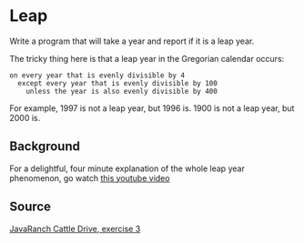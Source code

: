 # Leap
Write a program that will take a year and report if it is a leap year.

The tricky thing here is that a leap year in the Gregorian calendar occurs:

```plain
on every year that is evenly divisible by 4
  except every year that is evenly divisible by 100
    unless the year is also evenly divisible by 400
```

For example, 1997 is not a leap year, but 1996 is.  1900 is not a leap
year, but 2000 is.

## Background
For a delightful, four minute explanation of the whole leap year
phenomenon, go watch [this youtube video](http://www.youtube.com/watch?v=xX96xng7sAE)

## Source
[JavaRanch Cattle Drive, exercise 3](http://www.javaranch.com/leap.jsp)
